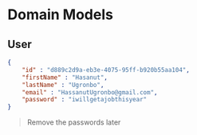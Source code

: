 # Domain Models

## User

```json
{
    "id" : "d889c2d9a-eb3e-4075-95ff-b920b55aa104",
    "firstName" : "Hasanut",
    "lastName" : "Ugronbo",
    "email" : "HassanutUgronbo@gmail.com",
    "password" : "iwillgetajobthisyear"
}
```

> Remove the passwords later
